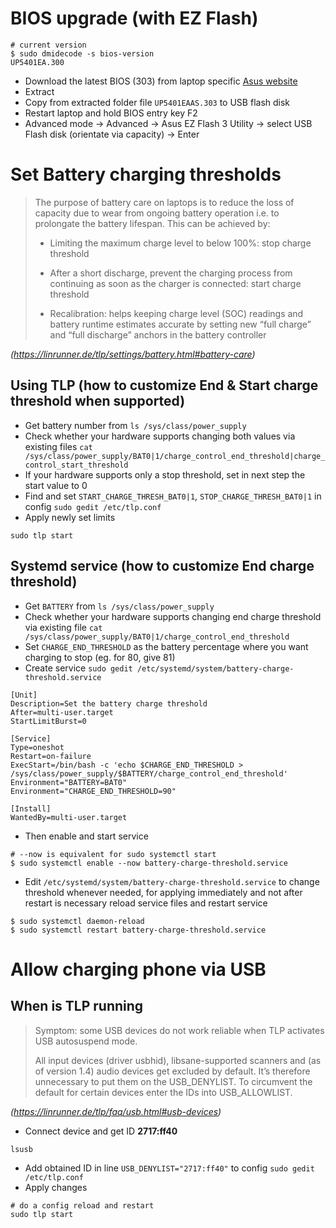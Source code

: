 # BIOS upgrade (with EZ Flash)

```
# current version
$ sudo dmidecode -s bios-version
UP5401EA.300
```

- Download the latest BIOS (303) from laptop specific [Asus website](https://www.asus.com/laptops/for-home/zenbook/zenbook-14-flip-oled-up5401-11th-gen-intel/helpdesk_bios/?model2Name=Zenbook-14-Flip-OLED-UP5401-11th-Gen-Intel)
- Extract
- Copy from extracted folder file `UP5401EAAS.303` to USB flash disk
- Restart laptop and hold BIOS entry key F2
- Advanced mode -> Advanced -> Asus EZ Flash 3 Utility -> select USB Flash disk (orientate via capacity) -> Enter

# Set Battery charging thresholds

> The purpose of battery care on laptops is to reduce the loss of capacity due to wear from ongoing battery operation i.e. to prolongate the battery lifespan. This can be achieved by:
>
> - Limiting the maximum charge level to below 100%: stop charge threshold
>
> - After a short discharge, prevent the charging process from continuing as soon as the charger is connected: start charge threshold
>
> - Recalibration: helps keeping charge level (SOC) readings and battery runtime estimates accurate by setting new “full charge” and “full discharge” anchors in the battery controller

*(https://linrunner.de/tlp/settings/battery.html#battery-care)*

## Using TLP (how to customize End & Start charge threshold when supported)

- Get battery number from `ls /sys/class/power_supply`
- Check whether your hardware supports changing both values via existing files `cat /sys/class/power_supply/BAT0|1/charge_control_end_threshold|charge_control_start_threshold`
- If your hardware supports only a stop threshold, set in next step the start value to 0
- Find and set `START_CHARGE_THRESH_BAT0|1`, `STOP_CHARGE_THRESH_BAT0|1` in config `sudo gedit /etc/tlp.conf`
- Apply newly set limits

```
sudo tlp start
```

## Systemd service (how to customize End charge threshold)

- Get `BATTERY` from `ls /sys/class/power_supply`
- Check whether your hardware supports changing end charge threshold via existing file `cat /sys/class/power_supply/BAT0|1/charge_control_end_threshold`
- Set `CHARGE_END_THRESHOLD` as the battery percentage where you want charging to stop (eg. for 80, give 81)
- Create service `sudo gedit /etc/systemd/system/battery-charge-threshold.service`

```
[Unit]
Description=Set the battery charge threshold
After=multi-user.target
StartLimitBurst=0

[Service]
Type=oneshot
Restart=on-failure
ExecStart=/bin/bash -c 'echo $CHARGE_END_THRESHOLD > /sys/class/power_supply/$BATTERY/charge_control_end_threshold'
Environment="BATTERY=BAT0"
Environment="CHARGE_END_THRESHOLD=90"

[Install]
WantedBy=multi-user.target
```

- Then enable and start service

```
# --now is equivalent for sudo systemctl start
$ sudo systemctl enable --now battery-charge-threshold.service
```

- Edit `/etc/systemd/system/battery-charge-threshold.service` to change threshold whenever needed, for applying immediately and not after restart is necessary reload service files and restart service

```
$ sudo systemctl daemon-reload
$ sudo systemctl restart battery-charge-threshold.service
```

# Allow charging phone via USB

## When is TLP running

> Symptom: some USB devices do not work reliable when TLP activates USB autosuspend mode.
>
> All input devices (driver usbhid), libsane-supported scanners and (as of version 1.4) audio devices get excluded by default. It’s therefore unnecessary to put them on the USB_DENYLIST. To circumvent the default for certain devices enter the IDs into USB_ALLOWLIST.

*(https://linrunner.de/tlp/faq/usb.html#usb-devices)*

- Connect device and get ID **2717:ff40**
```
lsusb
```
- Add obtained ID in line `USB_DENYLIST="2717:ff40"` to config `sudo gedit /etc/tlp.conf`
- Apply changes

```
# do a config reload and restart
sudo tlp start
```
